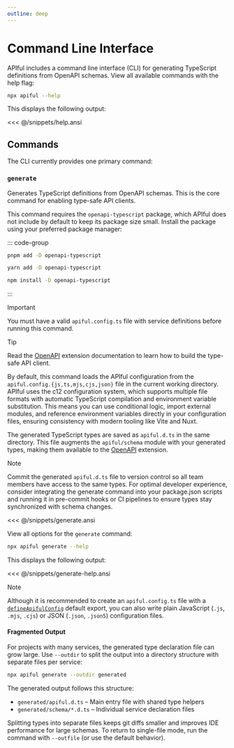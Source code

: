 ```yaml
---
outline: deep
---
```


# Command Line Interface

APIful includes a command line interface (CLI) for generating TypeScript definitions from OpenAPI schemas. View all available commands with the help flag:

```sh
npx apiful --help
```

This displays the following output:

<<< @/snippets/help.ansi

## Commands

The CLI currently provides one primary command:

### `generate`

Generates TypeScript definitions from OpenAPI schemas. This is the core command for enabling type-safe API clients.

This command requires the `openapi-typescript` package, which APIful does not include by default to keep its package size small. Install the package using your preferred package manager:

::: code-group
  ```bash [pnpm]
  pnpm add -D openapi-typescript
  ```
  ```bash [yarn]
  yarn add -D openapi-typescript
  ```
  ```bash [npm]
  npm install -D openapi-typescript
  ```
:::

> [!IMPORTANT]
> You must have a valid `apiful.config.ts` file with service definitions before running this command.

> [!TIP]
> Read the [OpenAPI](/extensions/openapi) extension documentation to learn how to build the type-safe API client.

By default, this command loads the APIful configuration from the `apiful.config.{js,ts,mjs,cjs,json}` file in the current working directory. APIful uses the c12 configuration system, which supports multiple file formats with automatic TypeScript compilation and environment variable substitution. This means you can use conditional logic, import external modules, and reference environment variables directly in your configuration files, ensuring consistency with modern tooling like Vite and Nuxt.

The generated TypeScript types are saved as `apiful.d.ts` in the same directory. This file augments the `apiful/schema` module with your generated types, making them available to the [OpenAPI](/extensions/openapi) extension.

> [!NOTE]
> Commit the generated `apiful.d.ts` file to version control so all team members have access to the same types. For optimal developer experience, consider integrating the generate command into your package.json scripts and running it in pre-commit hooks or CI pipelines to ensure types stay synchronized with schema changes.

<<< @/snippets/generate.ansi

View all options for the `generate` command:

```sh
npx apiful generate --help
```

This displays the following output:

<<< @/snippets/generate-help.ansi

> [!NOTE]
> Although it is recommended to create an `apiful.config.ts` file with a [`defineApifulConfig`](/reference/define-apiful-config) default export, you can also write plain JavaScript (`.js`, `.mjs`, `.cjs`) or JSON (`.json`, `.json5`) configuration files.

#### Fragmented Output

For projects with many services, the generated type declaration file can grow large. Use `--outdir` to split the output into a directory structure with separate files per service:

```sh
npx apiful generate --outdir generated
```

The generated output follows this structure:

- `generated/apiful.d.ts` – Main entry file with shared type helpers
- `generated/schema/*.d.ts` – Individual service declaration files

Splitting types into separate files keeps git diffs smaller and improves IDE performance for large schemas. To return to single-file mode, run the command with `--outfile` (or use the default behavior).
